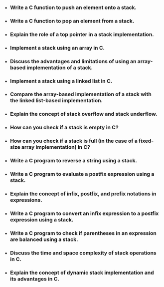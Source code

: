 - ###     Write a C function to push an element onto a stack.
- ###     Write a C function to pop an element from a stack.
- ###     Explain the role of a top pointer in a stack implementation.
- ###     Implement a stack using an array in C.
- ###     Discuss the advantages and limitations of using an array-based implementation of a stack.
- ###     Implement a stack using a linked list in C.
- ###     Compare the array-based implementation of a stack with the linked list-based implementation.
- ###     Explain the concept of stack overflow and stack underflow.
- ###     How can you check if a stack is empty in C?
- ###     How can you check if a stack is full (in the case of a fixed-size array implementation) in C?
- ###     Write a C program to reverse a string using a stack.
- ###     Write a C program to evaluate a postfix expression using a stack.
- ###     Explain the concept of infix, postfix, and prefix notations in expressions.
- ###     Write a C program to convert an infix expression to a postfix expression using a stack.
- ###     Write a C program to check if parentheses in an expression are balanced using a stack.
- ###     Discuss the time and space complexity of stack operations in C.
- ###     Explain the concept of dynamic stack implementation and its advantages in C.